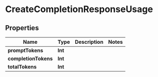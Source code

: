 

# CreateCompletionResponseUsage


## Properties

Name | Type | Description | Notes
------------ | ------------- | ------------- | -------------
**promptTokens** | **Int** |  | 
**completionTokens** | **Int** |  | 
**totalTokens** | **Int** |  | 



